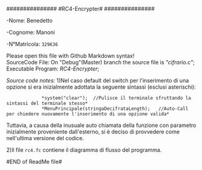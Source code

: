 ###############
#RC4-Encrypter#
###############

-Nome: Benedetto

-Cognome: Manoni

-N°Matricola: `329636`


Please open this file with Github Markdown syntax!       
SourceCode File: On "Debug"(Master) branch the source file is _"cifrario.c"_;      
Executable Program: _RC4-Encrypter_;     

_Source code notes:_
1)Nel caso default del switch per l'inserimento di una opzione si era inizialmente adottata la seguente sintassi (esclusi asterischi):

                 *system("clear");  //Pulisce il terminale sfruttando la sintassi del terminale stesso*
                 *MenuPrincipale(stringaDecifrataLength);   //Auto-Call per chiedere nuovamente l'inserimento di una opzione valida*

Tuttavia, a causa della inusuale auto chiamata della funzione con parametro inizialmente proveniente dall'esterno, si è deciso di
 provvedere come nell'ultima versione del codice.  

2)Il file `rc4.fc` contiene il diagramma di flusso del programma. 

#END of ReadMe file#
